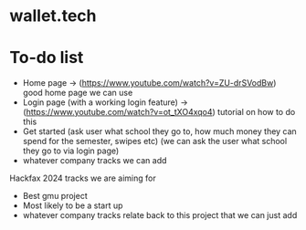 # wallet.tech


# To-do list
- Home page -> (https://www.youtube.com/watch?v=ZU-drSVodBw) good home page we can use
- Login page (with a working login feature) -> (https://www.youtube.com/watch?v=ot_tXO4xqo4) tutorial on how to do this
- Get started (ask user what school they go to, how much money they can spend for the semester, swipes etc) (we can ask the user what school they go to via login page)
- whatever company tracks we can add

Hackfax 2024 tracks we are aiming for
- Best gmu project
- Most likely to be a start up
- whatever company tracks relate back to this project that we can just add 
